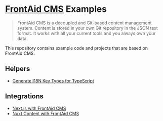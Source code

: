 # [FrontAid CMS](https://frontaid.io/) Examples

> FrontAid CMS is a decoupled and Git-based content management system. Content is stored in your own Git repository in the JSON text format. It works with all your current tools and you always own your data.

This repository contains example code and projects that are based on FrontAid CMS.

## Helpers

* [Generate I18N Key Types for TypeScript](/helpers/keys-typescript)

## Integrations

* [Next.js with FrontAid CMS](/integrations/nextjs)
* [Nuxt Content with FrontAid CMS](/integrations/nuxt-content)
